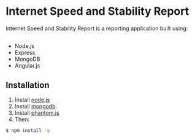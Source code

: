 # Internet Speed and Stability Report

Internet Speed and Stability Report is a reporting application built using:

##
- Node.js
- Express
- MongoDB
- Angular.js

## Installation

1. Install [node.js](http://nodejs.org/)
2. Install [mongodb](http://www.mongodb.org/downloads).
2. Install [phantom.js](http://phantomjs.org/download.html)
3. Then:

```sh
$ npm install -g
```
